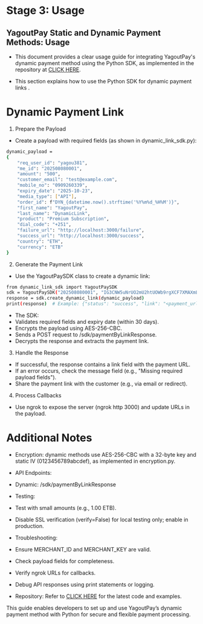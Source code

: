 # Stage 3: Usage

## YagoutPay Static and Dynamic Payment Methods: Usage

- This document provides a clear usage guide for integrating YagoutPay's dynamic payment method using the Python SDK, as implemented in the repository at [CLICK HERE](https://github.com/Liladet/yagoutpay-dynamic-payment-method).

- This section explains how to use the Python SDK for dynamic payment links .

# Dynamic Payment Link

1. Prepare the Payload

- Create a payload with required fields (as shown in dynamic_link_sdk.py):

```bash
dynamic_payload =
{
    "req_user_id": "yagou381",
    "me_id": "202508080001",
    "amount": "500",
    "customer_email": "test@example.com",
    "mobile_no": "0909260339",
    "expiry_date": "2025-10-23",
    "media_type": ["API"],
    "order_id": f"DYN_{datetime.now().strftime('%Y%m%d_%H%M')}",
    "first_name": "YagoutPay",
    "last_name": "DynamicLink",
    "product": "Premium Subscription",
    "dial_code": "+251",
    "failure_url": "http://localhost:3000/failure",
    "success_url": "http://localhost:3000/success",
    "country": "ETH",
    "currency": "ETB"
}
```

2. Generate the Payment Link

- Use the YagoutPaySDK class to create a dynamic link:

```bash
from dynamic_link_sdk import YagoutPaySDK
sdk = YagoutPaySDK("202508080001", "IG3CNW5uNrUO2mU2htUOWb9rgXCF7XMAXmL63d7wNZo=")
response = sdk.create_dynamic_link(dynamic_payload)
print(response)  # Example: {"status": "success", "link": "<payment_url>"}
```

- The SDK:
- Validates required fields and expiry date (within 30 days).
- Encrypts the payload using AES-256-CBC.
- Sends a POST request to /sdk/paymentByLinkResponse.
- Decrypts the response and extracts the payment link.

3. Handle the Response

- If successful, the response contains a link field with the payment URL.
- If an error occurs, check the message field (e.g., "Missing required payload fields").
- Share the payment link with the customer (e.g., via email or redirect).

4. Process Callbacks

- Use ngrok to expose the server (ngrok http 3000) and update URLs in the payload.

# Additional Notes

- Encryption: dynamic methods use AES-256-CBC with a 32-byte key and static IV (0123456789abcdef), as implemented in encryption.py.

- API Endpoints:
- Dynamic: /sdk/paymentByLinkResponse

- Testing:
- Test with small amounts (e.g., 1.00 ETB).
- Disable SSL verification (verify=False) for local testing only; enable in production.

- Troubleshooting:
- Ensure MERCHANT_ID and MERCHANT_KEY are valid.
- Check payload fields for completeness.
- Verify ngrok URLs for callbacks.
- Debug API responses using print statements or logging.

- Repository: Refer to [CLICK HERE](https://github.com/Liladet/yagoutpay-dynamic-payment-method) for the latest code and examples.

This guide enables developers to set up and use YagoutPay’s dynamic payment method with Python for secure and flexible payment processing.
